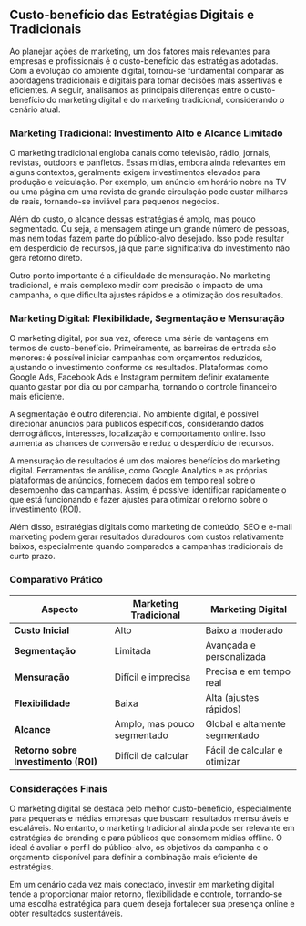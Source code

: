 
## Custo-benefício das Estratégias Digitais e Tradicionais

Ao planejar ações de marketing, um dos fatores mais relevantes para empresas e profissionais é o custo-benefício das estratégias adotadas. Com a evolução do ambiente digital, tornou-se fundamental comparar as abordagens tradicionais e digitais para tomar decisões mais assertivas e eficientes. A seguir, analisamos as principais diferenças entre o custo-benefício do marketing digital e do marketing tradicional, considerando o cenário atual.

### Marketing Tradicional: Investimento Alto e Alcance Limitado

O marketing tradicional engloba canais como televisão, rádio, jornais, revistas, outdoors e panfletos. Essas mídias, embora ainda relevantes em alguns contextos, geralmente exigem investimentos elevados para produção e veiculação. Por exemplo, um anúncio em horário nobre na TV ou uma página em uma revista de grande circulação pode custar milhares de reais, tornando-se inviável para pequenos negócios.

Além do custo, o alcance dessas estratégias é amplo, mas pouco segmentado. Ou seja, a mensagem atinge um grande número de pessoas, mas nem todas fazem parte do público-alvo desejado. Isso pode resultar em desperdício de recursos, já que parte significativa do investimento não gera retorno direto.

Outro ponto importante é a dificuldade de mensuração. No marketing tradicional, é mais complexo medir com precisão o impacto de uma campanha, o que dificulta ajustes rápidos e a otimização dos resultados.

### Marketing Digital: Flexibilidade, Segmentação e Mensuração

O marketing digital, por sua vez, oferece uma série de vantagens em termos de custo-benefício. Primeiramente, as barreiras de entrada são menores: é possível iniciar campanhas com orçamentos reduzidos, ajustando o investimento conforme os resultados. Plataformas como Google Ads, Facebook Ads e Instagram permitem definir exatamente quanto gastar por dia ou por campanha, tornando o controle financeiro mais eficiente.

A segmentação é outro diferencial. No ambiente digital, é possível direcionar anúncios para públicos específicos, considerando dados demográficos, interesses, localização e comportamento online. Isso aumenta as chances de conversão e reduz o desperdício de recursos.

A mensuração de resultados é um dos maiores benefícios do marketing digital. Ferramentas de análise, como Google Analytics e as próprias plataformas de anúncios, fornecem dados em tempo real sobre o desempenho das campanhas. Assim, é possível identificar rapidamente o que está funcionando e fazer ajustes para otimizar o retorno sobre o investimento (ROI).

Além disso, estratégias digitais como marketing de conteúdo, SEO e e-mail marketing podem gerar resultados duradouros com custos relativamente baixos, especialmente quando comparados a campanhas tradicionais de curto prazo.

### Comparativo Prático

| Aspecto                | Marketing Tradicional         | Marketing Digital                |
|------------------------|------------------------------|----------------------------------|
| **Custo Inicial**      | Alto                         | Baixo a moderado                 |
| **Segmentação**        | Limitada                     | Avançada e personalizada         |
| **Mensuração**         | Difícil e imprecisa          | Precisa e em tempo real          |
| **Flexibilidade**      | Baixa                        | Alta (ajustes rápidos)           |
| **Alcance**            | Amplo, mas pouco segmentado  | Global e altamente segmentado    |
| **Retorno sobre Investimento (ROI)** | Difícil de calcular | Fácil de calcular e otimizar     |

### Considerações Finais

O marketing digital se destaca pelo melhor custo-benefício, especialmente para pequenas e médias empresas que buscam resultados mensuráveis e escaláveis. No entanto, o marketing tradicional ainda pode ser relevante em estratégias de branding e para públicos que consomem mídias offline. O ideal é avaliar o perfil do público-alvo, os objetivos da campanha e o orçamento disponível para definir a combinação mais eficiente de estratégias.

Em um cenário cada vez mais conectado, investir em marketing digital tende a proporcionar maior retorno, flexibilidade e controle, tornando-se uma escolha estratégica para quem deseja fortalecer sua presença online e obter resultados sustentáveis.
```
